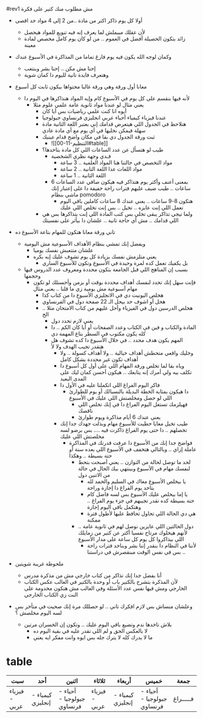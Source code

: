#rev1
مش مطلوب منك كتير على فكرة
- أولا كل يوم ذاكر اكتر من مادة ..من 2 إلى 4 مواد حد اقصى
	- لأن عقلك مبيملش لما يعرف إنه فيه تنويع للمواد هيحصل
	- زائد بتكون الحصيلة أفضل في العموم .. من لو كان يوم كامل مخصص لمادة معينة
- وكمان لوجه الله يكون فيه يوم فارغ تماما من المذاكرة في الأسبوع عندك
	- إحنا مش مكن .. إحنا بشر وبنتعب
	- وهتعرف فايدة تانية لليوم دا كمان شوية
- معانا أول ورقة وهي ورقة غالبا محتواها بيكون ثابت كل أسبوع
	- لأنه فيها بنقسم على كل يوم في الأسبوع كام وإيه المواد هنذاكرها في اليوم دا
		- يعني مثال لو عندنا مواد ثانوية عامة علمي علوم مثلا
			- أيوه انا كنت علمي رياضيات بس أيا كان
			- عندنا فيزياء كيمياء أحياء عربي انجليزي فرنساوي جيولوجيا
			- هتلاحظ في الجدول اللي هيتعرض قدامك إني بعتبر اللغة الثانية مادة سهلة فيمكن نخليها في أي يوم مع أي مادة عادي 
			- ثبت ورقة الجدول دي بقا في مكان واضح قدام عينيك
				- ![[00-11-التنظيم#table]]
			- طيب لو هتسأل عن عدد الساعات اللي كل مادة بتاخدها؟
				- فـدي وجهة نظري الشخصية
					- مواد التخصص في حالتنا هنا المواد العلمية .. 3 ساعة
					- مواد اللغات عدا اللغة التانية .. 2 ساعة
					- اللغة الثانية .. 1 ساعة
				- بمعنى أعنف وأكتر يوم هتذاكر فيه هيكون صافي عدد الساعات 6 ساعات .. طيب ضيف عليهم فترات راحة خفيفة دا على إعتبار إنك ماشي بنظام 
				  pomodoro
					- هتكون 8-9 ساعات .. يعني عندك 8 ساعات كاملين باقي اليوم تعمل اللي إنت عايزه .. تخيل .. بس إنت تخلص اللي عليك
			- ولما تيجي تذاكر يبقى تخلي بس كتب المادة اللي إنت بتذاكرها بس هي اللي قدامك .. مش أي حاجة تانية .. علشان دا بيأثر على نفسيتك



- تاني ورقة معانا هتكون للمهام بتاعة الأسبوع ده 
	- ويفضل إنك تمشي بنظام الأهداف الأسبوعية مش اليومية
		- علشان متتعبش نفسك يوميا
		- يعني متلزمش نفسك بزيادة كل يوم تشوف عليك إيه بكره
			- بل يكفيك تعمل كده لمرة وحيدة في الأسبوع وتكون للأسبوع الساري
	- بسبب إن المناهج اللي قبل الجامعة بتكون محددة ومعروف عدد الدروس فيها وحجمها
		- فإنت سهل إنك تحدد لنفسك أهداف محددة بوقت أو بزمن
		    وأحسنلك لو تكون مهام أسبوعية مش يومية زي ما قلنا ..  يعني مثال
			- هخلص اليونيت دي في الانجليزي الأسبوع دا من كتاب كذا
			- هحل أو اشوف حد بيحل الـ 22 صفحة دول في الفرنساوي 
			- هخلص الدرسين دول في الفيزياء وأحل عليهم من كتاب الامتحان مثلا .. الخ
				- يعني لازم تحدد دول
				- المادة والكتاب و فين في الكتاب وعدد الصفحات أو أيا كان الكم .. دا كله يكون مكتوب في السطر بتاع المهمة دي
				- المهم يكون هدف محدد .. في خلال الأسبوع دا كده تشوف هل هتقدر تجيب الهدف ولا لأ
					-  وخليك واقعي متحطش أهداف خيالية .. ولا أهداف كسولة .. ولا أهداف تكون غير محددة بشكل كامل
					- وياه بقا لما تخلص ورقة المهام اللي على أول كل أسبوع دا تكلف بيه ولي أمرك إنه يتابعك .. هيكون أحسن كمان ليك على المدى البعيد 
					- فاكر اليوم الفراغ اللي اتكملنا عليه في الأول دا
						- دا هيكون بمثابة الخطة البديلة بالنسبالك أو يوم للطوارئ اللي لو حصل ومخلصتش اللي عليك في الأسبوع
							- فهيلزمك تستغل اليوم الفراغ دا في إنك تخلص اللي ناقصك
							- يعني عندك 6 أيام مذاكرة ويوم طوارئ
					- طيب تخيل معايا حطيت للأسبوع مهام وبذلت جهدك جدا إنك تخصلهم .. دا حتى يوم الفراغ ذاكرت فيه ....  بس برضو لسه مخلصتش اللي عليك
						- فواضح جدا إنك من الأسبوع دا عرفت قدرتك في المذاكرة عاملة إزاي .. وبالتالي هتخفف في الأسبوع اللي بعده سنة أو حتة بسيطة .. وهكذا 
							- لحد ما توصل لحالة من التوازن .. يعني أصبحت بتحط لنفسك مهام في الأسبوع وبينتهي بيك الحال في حالة من الاتنين دول
								- يا بيخلص الأسبوع معاك في السليم والحمد لله بتاخد يوم الفراغ دا إجازة وراحة
								- يا إما بيخلص عليك الأسبوع بس لسه فاضل كام حتة بسيطة كده تقدر تجيبهم في جزء يوم الفراغ .. وهتكمل باقي اليوم إجازة
								- هي دي الحالة اللي تحاول تحافظ عليها ﻷطول فترة ممكنة
							- دول الحالتين اللي عايزين نوصل لهم في ثانوية عامة .. لأنهم هيخلوك مرتاح نفسيا أكتر عن كتير من زمايلك اللي بيذاكروا كل يوم كل ساعة على مدار الأسبوع
								- لأننا في النظام دا بنقدر إننا بشر وبناخد فترات راحة .. بس في نفس الوقت مبنقصرش في دراستنا
- ملحوظة غريبة شويتين 
	- أنا بفضل جدا إنك تذاكر من كتاب خارجي مش من مذكرة مدرس
	- ﻷن المذكرة بتشرح بالكتير باب أو وحدة بالكتير في الغالب عكس الكتاب الخارجي ومش فيها نفس عدد الأسئلة وفي الغالب مش هتكون مخدومة على النت زي الكتاب الخارجي
- وعلشان منساش بس لازم افكرك تاني .. لو حصللك مرة إنك صحيت في متأخر بس لسه اليوم مخلصش ؟ 
	- بلاش تاخدها ندم وتضيع باقي اليوم عليك .. وتكون إن الخسران مرتين
		- لا بالعكس الحق و لم اللي تقدر عليه في بقية اليوم ده
		- ما لا يدرك كله لا يترك جله
بس
ايوه وانت مفكر ايه يعني


# table

| سبت           | أحد              | اثنين                      | ثلاثاء        | أربعاء           | خميس                       | جمعة      |
| ------------- | ---------------- | -------------------------- | ------------- | ---------------- | -------------------------- | --------- |
| فيزياء - عربي | كيمياء - إنجليزي | أحياء - جيولوجيا - فرنساوي | فيزياء - عربي | كيمياء - إنجليزي | أحياء - جيولوجيا - فرنساوي | فـــــراغ |
